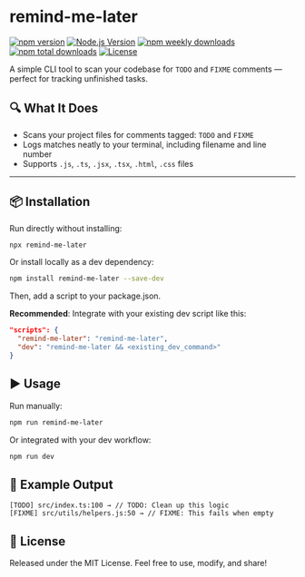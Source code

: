 # remind-me-later

[![npm version](https://img.shields.io/npm/v/remind-me-later.svg)](https://www.npmjs.com/package/remind-me-later)
[![Node.js Version](https://img.shields.io/node/v/remind-me-later.svg)](https://www.npmjs.com/package/remind-me-later)
[![npm weekly downloads](https://img.shields.io/npm/dw/remind-me-later.svg)](https://www.npmjs.com/package/remind-me-later)
[![npm total downloads](https://img.shields.io/npm/dt/remind-me-later.svg)](https://www.npmjs.com/package/remind-me-later)
[![License](https://img.shields.io/npm/l/remind-me-later.svg)](https://github.com/bendiep/remind-me-later/blob/main/LICENSE)

A simple CLI tool to scan your codebase for `TODO` and `FIXME` comments — perfect for tracking unfinished tasks.

## 🔍 What It Does

- Scans your project files for comments tagged: `TODO` and `FIXME`
- Logs matches neatly to your terminal, including filename and line number
- Supports `.js`, `.ts`, `.jsx`, `.tsx`, `.html`, `.css` files

---

## 📦 Installation

Run directly without installing:

```bash
npx remind-me-later
```

Or install locally as a dev dependency:

```bash
npm install remind-me-later --save-dev
```

Then, add a script to your package.json.

**Recommended**: Integrate with your existing dev script like this:

```json
"scripts": {
  "remind-me-later": "remind-me-later",
  "dev": "remind-me-later && <existing_dev_command>"
}
```

## ▶️ Usage

Run manually:

```bash
npm run remind-me-later
```

Or integrated with your dev workflow:

```bash
npm run dev
```

## 📂 Example Output

```text
[TODO] src/index.ts:100 → // TODO: Clean up this logic
[FIXME] src/utils/helpers.js:50 → // FIXME: This fails when empty
```

## 📝 License

Released under the MIT License. Feel free to use, modify, and share!
